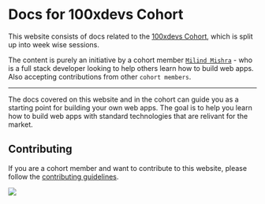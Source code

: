 # Docs for 100xdevs Cohort

This website consists of docs related to the [100xdevs Cohort](https://100xdevs.com/), which is split up into week wise sessions.

The content is purely an initiative by a cohort member [`Milind Mishra`](https://milindmishra.com) - who is a full stack developer looking to help others learn how to build web apps. Also accepting contributions from other `cohort members`.

---

The docs covered on this website and in the cohort can guide you as a starting point for building your own web apps. The goal is to help you learn how to build web apps with standard technologies that are relivant for the market.

## Contributing

If you are a cohort member and want to contribute to this website, please follow the [contributing guidelines](CONTRIBUTING.md).


<a href="https://github.com/thatbeautifuldream/100xdocs/graphs/contributors">
  <img src="https://contrib.rocks/image?repo=thatbeautifuldream/100xdocs" />
</a>
